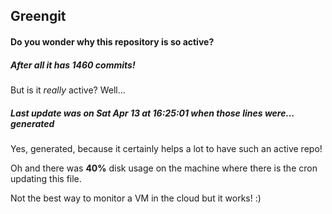 ## Greengit

#### Do you wonder why this repository is so active?

##### After all it has 1460 commits!

But is it *really* active? Well...

##### Last update was on Sat Apr 13 at 16:25:01 when those lines were... generated

Yes, generated, because it certainly helps a lot to have such an active repo!

Oh and there was **40%** disk usage on the machine
where there is the cron updating this file.

Not the best way to monitor a VM in the cloud but it works! :)

